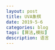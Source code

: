 ```yaml
---
layout: post
title: UVA象棋
date: 2019-5-6
categories: blog
tags: [算法,模拟]
description: 语言
---
```















